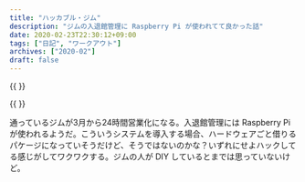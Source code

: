 ```yaml
---
title: "ハッカブル・ジム"
description: "ジムの入退館管理に Raspberry Pi が使われてて良かった話"
date: 2020-02-23T22:30:12+09:00
tags: ["日記", "ワークアウト"]
archives: ["2020-02"]
draft: false
---
```


{{ <img400x src="sensor.jpg" alt="センサー"> }}
  
{{ <img400x src="raspi.jpg" alt="ラズパイ"> }}

通っているジムが3月から24時間営業化になる。入退館管理には Raspberry Pi が使われるようだ。こういうシステムを導入する場合、ハードウェアごと借りるパケージになっていそうだけど、そうではないのかな？いずれにせよハックしてる感じがしてワクワクする。ジムの人が DIY しているとまでは思っていないけど。

